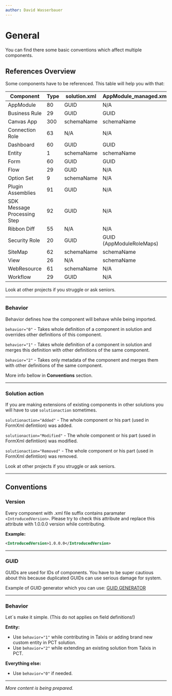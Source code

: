 ```yaml
---
author: David Wasserbauer
---
```


# General 
You can find there some basic conventions which affect multiple components.

## References Overview
Some components have to be referenced. This table will help you with that:



|Component	|Type	|solution.xml	|AppModule_managed.xml	|
|-	|-	|-	|-	|
|AppModule	|80	|GUID	|N/A	|
|Business Rule	|29	|GUID	|GUID	|
|Canvas App	|300	|schemaName	|schemaName	|
|Connection Role	|63	|N/A	|N/A	|
|Dashboard	|60	|GUID	|GUID	|
|Entity	|1	|schemaName	|schemaName	|
|Form	|60	|GUID	|GUID	|
|Flow	|29	|GUID	|N/A	|
|Option Set	|9	|schemaName	|N/A	|
|Plugin Assemblies	|91	|GUID	|N/A	|
|SDK Message Processing Step	|92	|GUID	|N/A	|
|Ribbon Diff	|55	|N/A	|N/A	|
|Security Role	|20	|GUID	|GUID (AppModuleRoleMaps)	|
|SiteMap	|62	|schemaName	|schemaName	|
|View	|26	|N/A	|schemaName	|
|WebResource	|61	|schemaName	|N/A	|
|Workflow	|29	|GUID	|N/A	|

Look at other projects if you struggle or ask seniors.
___

### **Behavior**
Behavior defines how the component will behave while being imported. 

`behavior="0"` - Takes whole definition of a component in solution and overrides other definitions of this component.

`behavior="1"` - Takes whole definition of a component in solution and merges this definition with other definitions of the same component.

`behavior="2"` - Takes only metadata of the component and merges them with other definitions of the same component.

More info bellow in **Conventions** section.
___
### **Solution action**
If you are making extensions of existing components in other solutions you will have to use `solutionaction` sometimes. 

`solutionaction="Added"` - The whole component or his part (used in FormXml defintiion) was added.

`solutionaction="Modified"` - The whole component or his part (used in FormXml defintiion) was modified.

`solutionaction="Removed"` - The whole component or his part (used in FormXml defintiion) was removed.

Look at other projects if you struggle or ask seniors.
___


## Conventions

### **Version**
Every component with .xml file suffix contains paramater `<IntroducedVersion>`.
Please try to check this attribute and replace this attribute with 1.0.0.0 version while contributing.

**Example:**
```xml
<IntroducedVersion>1.0.0.0</IntroducedVersion>
```
___


### **GUID**
GUIDs are used for IDs of components. You have to be super cautious about this because duplicated GUIDs can use serious damage for system.

Example of GUID generator which you can use: [GUID GENERATOR](https://guidgenerator.com/online-guid-generator.aspx) 
 ___

 
### **Behavior**
Let´s make it simple. (This do not applies on field definitions!)

**Entity:** 
- Use `behavior="1"` while contributing in Talxis or adding brand new custom entity in PCT solution. 
- Use `behavior="2"` while extending an existing solution from Talxis in PCT. 

**Everything else:** 
- Use `behavior="0"` if needed.
___

*More content is being prepared.*